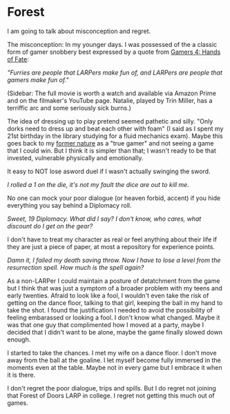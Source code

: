 # Forest

I am going to talk about misconception and regret. 

The misconception: In my younger days. I was possessed of the a classic form of gamer snobbery best expressed by a quote from [Gamers 4: Hands of Fate](https://youtu.be/mFAX-_CZ2bM?list=PLC94D9A19FF391865&t=487):

*"Furries are people that LARPers make fun of, and LARPers are people that gamers make fun of."*

(Sidebar: The full movie is worth a watch and available via Amazon Prime and on the filmaker's YouTube page. Natalie, played by Trin Miller, has a terriffic arc and some seriously sick burns.)

The idea of dressing up to play pretend seemed pathetic and silly. "Only dorks need to dress up and beat each other with foam" (I said as I spent my 21st birthday in the library studying for a fluid mechanics exam). Maybe this goes back to my [former nature](02-change-DO.md) as a "true gamer" and not seeing a game that I could win. But I think it is simpler than that; I wasn't ready to be that invested, vulnerable physically and emotionally. 

It easy to NOT lose asword duel if I wasn't actually swinging the sword. 

*I rolled a 1 on the die, it's not my fault the dice are out to kill me.* 

No one can mock your poor dialogue (or heaven forbid, accent) if you hide everything you say behind a Diplomacy roll. 

*Sweet, 19 Diplomacy. What did I say? I don't know, who cares, what discount do I get on the gear?*

I don't have to treat my character as real or feel anything about their life if they are just a piece of paper, at most a repository for experience points. 

*Damn it, I failed my death saving throw. Now I have to lose a level from the resurrection spell. How much is the spell again?*

As a non-LARPer I could maintain a posture of detatchment from the game but I think that was just a symptom of a broader problem with my teens and early twenties. Afraid to look like a fool, I wouldn't even take the risk of getting on the dance floor, talking to that girl, keeping the ball in my hand to take the shot. I found the justification I needed to avoid the possibility of feeling embarassed or looking a fool. I don't know what changed. Maybe it was that one guy that complimented how I moved at a party, maybe I decided that I didn't want to be alone, maybe the game finally slowed down enough.

I started to take the chances. I met my wife on a dance floor. I don't move away from the ball at the goaline. I let myself become fully immersed in the moments even at the table. Maybe not in every game but I embrace it when it is there.

I don't regret the poor dialogue, trips and spills. But I do regret not joining that Forest of Doors LARP in college. I regret not getting this much out of games. 